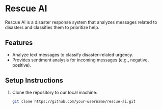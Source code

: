 # Rescue AI

Rescue AI is a disaster response system that analyzes messages related to disasters and classifies them to prioritize help.

## Features
- Analyze text messages to classify disaster-related urgency.
- Provides sentiment analysis for incoming messages (e.g., negative, positive).

## Setup Instructions

1. Clone the repository to our local machine:
   ```bash
   git clone https://github.com/your-username/rescue-ai.git
